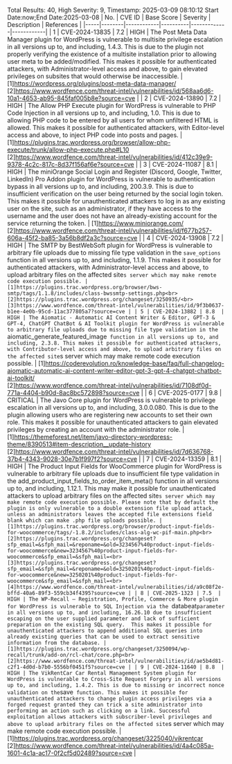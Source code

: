 Total Results: 40, High Severity: 9, Timestamp: 2025-03-09 08:10:12
Start Date:now;End Date:2025-03-08
| No. | CVE ID | Base Score | Severity | Description | References |
|-----|--------|------------|----------|-------------|------------|
| 1 | CVE-2024-13835 | 7.2  | HIGH | The Post Meta Data Manager plugin for WordPress is vulnerable to multisite privilege escalation in all versions up to, and including, 1.4.3. This is due to the plugin not properly verifying the existence of a multisite installation prior to allowing user meta to be added/modified. This makes it possible for authenticated attackers, with Administrator-level access and above, to gain elevated privileges on subsites that would otherwise be inaccessible. | [1]https://wordpress.org/plugins/post-meta-data-manager/<br>[2]https://www.wordfence.com/threat-intel/vulnerabilities/id/568aa6d6-10a1-4653-ab95-845faf005b8e?source=cve |
| 2 | CVE-2024-13890 | 7.2  | HIGH | The Allow PHP Execute plugin for WordPress is vulnerable to PHP Code Injection in all versions up to, and including, 1.0. This is due to allowing PHP code to be entered by all users for whom unfiltered HTML is allowed. This makes it possible for authenticated attackers, with Editor-level access and above, to inject PHP code into posts and pages. | [1]https://plugins.trac.wordpress.org/browser/allow-php-execute/trunk/allow-php-execute.php#L10<br>[2]https://www.wordfence.com/threat-intel/vulnerabilities/id/412c39e9-9378-4c2c-817c-8d37f156af6e?source=cve |
| 3 | CVE-2024-11087 | 8.1  | HIGH | The miniOrange Social Login and Register (Discord, Google, Twitter, LinkedIn) Pro Addon plugin for WordPress is vulnerable to authentication bypass in all versions up to, and including, 200.3.9. This is due to insufficient verification on the user being returned by the social login token. This makes it possible for unauthenticated attackers to log in as any existing user on the site, such as an administrator, if they have access to the username and the user does not have an already-existing account for the service returning the token. | [1]https://www.miniorange.com/<br>[2]https://www.wordfence.com/threat-intel/vulnerabilities/id/f677b257-606a-45f2-ba85-3a56b8df2a3c?source=cve |
| 4 | CVE-2024-13908 | 7.2  | HIGH | The SMTP by BestWebSoft plugin for WordPress is vulnerable to arbitrary file uploads due to missing file type validation in the `save_options` function in all versions up to, and including, 1.1.9. This makes it possible for authenticated attackers, with Administrator-level access and above, to upload arbitrary files on the affected site`s server which may make remote code execution possible. | [1]https://plugins.trac.wordpress.org/browser/bws-smtp/tags/1.1.8/includes/class-bwssmtp-settings.php<br>[2]https://plugins.trac.wordpress.org/changeset/3250935/<br>[3]https://www.wordfence.com/threat-intel/vulnerabilities/id/9f3b0637-b1ee-4e0b-95cd-11ac377805a7?source=cve |
| 5 | CVE-2024-13882 | 8.8  | HIGH | The Aiomatic - Automatic AI Content Writer & Editor, GPT-3 & GPT-4, ChatGPT ChatBot & AI Toolkit plugin for WordPress is vulnerable to arbitrary file uploads due to missing file type validation in the `aiomatic_generate_featured_image` function in all versions up to, and including, 2.3.8. This makes it possible for authenticated attackers, with Contributor-level access and above, to upload arbitrary files on the affected site`s server which may make remote code execution possible. | [1]https://coderevolution.ro/knowledge-base/faq/full-changelog-aiomatic-automatic-ai-content-writer-editor-gpt-3-gpt-4-chatgpt-chatbot-ai-toolkit/<br>[2]https://www.wordfence.com/threat-intel/vulnerabilities/id/7108df0d-771a-4404-b90d-8ac8bc572898?source=cve |
| 6 | CVE-2025-0177 | 9.8  | CRITICAL | The Javo Core plugin for WordPress is vulnerable to privilege escalation in all versions up to, and including, 3.0.0.080. This is due to the plugin allowing users who are registering new accounts to set their own role. This makes it possible for unauthenticated attackers to gain elevated privileges by creating an account with the administrator role. | [1]https://themeforest.net/item/javo-directory-wordpress-theme/8390513#item-description__update-history<br>[2]https://www.wordfence.com/threat-intel/vulnerabilities/id/7d636768-37b4-4343-9028-30e7b1f997f2?source=cve |
| 7 | CVE-2024-13359 | 8.1  | HIGH | The Product Input Fields for WooCommerce plugin for WordPress is vulnerable to arbitrary file uploads due to insufficient file type validation in the add_product_input_fields_to_order_item_meta() function in all versions up to, and including, 1.12.1. This may make it possible for unauthenticated attackers to upload arbitrary files on the affected site`s server which may make remote code execution possible. Please note that by default the plugin is only vulnerable to a double extension file upload attack, unless an administrators leaves the accepted file extensions field blank which can make .php file uploads possible. | [1]https://plugins.trac.wordpress.org/browser/product-input-fields-for-woocommerce/tags/-1.8.2/includes/class-alg-wc-pif-main.php<br>[2]https://plugins.trac.wordpress.org/changeset?sfp_email=&sfph_mail=&reponame=&old=3234567%40product-input-fields-for-woocommerce&new=3234567%40product-input-fields-for-woocommerce&sfp_email=&sfph_mail=<br>[3]https://plugins.trac.wordpress.org/changeset?sfp_email=&sfph_mail=&reponame=&old=3250201%40product-input-fields-for-woocommerce&new=3250201%40product-input-fields-for-woocommerce&sfp_email=&sfph_mail=<br>[4]https://www.wordfence.com/threat-intel/vulnerabilities/id/a9c08f2e-bffd-40a6-89f3-559cb34f4395?source=cve |
| 8 | CVE-2025-1323 | 7.5  | HIGH | The WP-Recall – Registration, Profile, Commerce & More plugin for WordPress is vulnerable to SQL Injection via the `databeat` parameter in all versions up to, and including, 16.26.10 due to insufficient escaping on the user supplied parameter and lack of sufficient preparation on the existing SQL query.  This makes it possible for unauthenticated attackers to append additional SQL queries into already existing queries that can be used to extract sensitive information from the database. | [1]https://plugins.trac.wordpress.org/changeset/3250094/wp-recall/trunk/add-on/rcl-chat/core.php<br>[2]https://www.wordfence.com/threat-intel/vulnerabilities/id/ae5b4d81-c2f1-4d0d-b7b0-5556bf0451f5?source=cve |
| 9 | CVE-2024-11640 | 8.8  | HIGH | The VikRentCar Car Rental Management System plugin for WordPress is vulnerable to Cross-Site Request Forgery in all versions up to, and including, 1.4.2. This is due to missing or incorrect nonce validation on the `save` function. This makes it possible for unauthenticated attackers to change plugin access privileges via a forged request granted they can trick a site administrator into performing an action such as clicking on a link. Successful exploitation allows attackers with subscriber-level privileges and above to upload arbitrary files on the affected site`s server which may make remote code execution possible. | [1]https://plugins.trac.wordpress.org/changeset/3225040/vikrentcar<br>[2]https://www.wordfence.com/threat-intel/vulnerabilities/id/4a4c085a-1601-4c1a-ac17-0f2cf5d02489?source=cve |
